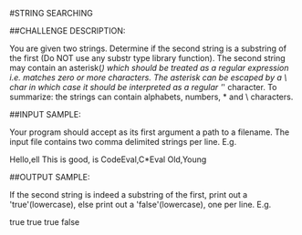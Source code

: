 #STRING SEARCHING

##CHALLENGE DESCRIPTION:

You are given two strings. Determine if the second string is a substring of the first (Do NOT use any substr type library function). The second string may contain an asterisk(*) which should be treated as a regular expression i.e. matches zero or more characters. The asterisk can be escaped by a \ char in which case it should be interpreted as a regular '*' character. To summarize: the strings can contain alphabets, numbers, * and \ characters.

##INPUT SAMPLE:

Your program should accept as its first argument a path to a filename. The input file contains two comma delimited strings per line. E.g.

Hello,ell
This is good, is
CodeEval,C*Eval
Old,Young

##OUTPUT SAMPLE:

If the second string is indeed a substring of the first, print out a 'true'(lowercase), else print out a 'false'(lowercase), one per line. E.g.

true
true
true
false
